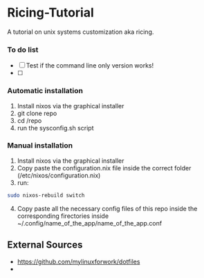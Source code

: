 # Ricing-Tutorial
A tutorial on unix systems customization aka ricing.
### To do list
- [ ] Test if the command line only version works!
- [ ] 

### Automatic installation
1. Install nixos via the graphical installer
2. git clone repo
3. cd /repo
4. run the sysconfig.sh script

### Manual installation 
1. Install nixos via the graphical installer
2. Copy paste the configuration.nix file inside the correct folder (/etc/nixos/configuration.nix)
3. run:
```bash
sudo nixos-rebuild switch
```
4. Copy paste all the necessary config files of this repo inside the corresponding firectories inside ~/.config/name_of_the_app/name_of_the_app.conf

External Sources
----------------
- https://github.com/mylinuxforwork/dotfiles
- 
